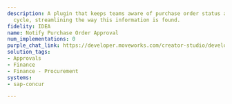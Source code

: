 ```yaml
---
description: A plugin that keeps teams aware of purchase order status and the approval
  cycle, streamlining the way this information is found.
fidelity: IDEA
name: Notify Purchase Order Approval
num_implementations: 0
purple_chat_link: https://developer.moveworks.com/creator-studio/developer-tools/purple-chat-builder/?workspace=%7B%22title%22%3A%22My+Workspace%22%2C%22botSettings%22%3A%7B%7D%2C%22mocks%22%3A%5B%7B%22id%22%3A6991%2C%22title%22%3A%22Mock+1%22%2C%22transcript%22%3A%7B%22settings%22%3A%7B%22colorStyle%22%3A%22LIGHT%22%2C%22startTime%22%3A%2211%3A43+AM%22%2C%22defaultPerson%22%3A%22GWEN%22%2C%22editable%22%3Atrue%7D%2C%22messages%22%3A%5B%7B%22from%22%3A%22BOT%22%2C%22text%22%3A%22%3Cp%3EGood+news%21+Purchase+Order+%2398765+has+been+approved+by+Jim+%28Sr.+Legal+Counsel%29+and+Jerry+%28Security%29.+All+necessary+approvals+for+this+purchase+order+are+now+complete.%3C%2Fp%3E%22%2C%22cards%22%3A%5B%7B%22title%22%3A%22Purchase+Order+%2398765+Approved%22%2C%22text%22%3A%22All+approvals+are+in+place+for+Purchase+Order+%2398765.+You+can+now+proceed+with+the+next+steps.%22%2C%22buttons%22%3A%5B%7B%22style%22%3A%22PRIMARY%22%2C%22text%22%3A%22View+Purchase+Order%22%7D%2C%7B%22text%22%3A%22Create+Related+Task%22%7D%5D%7D%5D%7D%5D%7D%7D%5D%7D
solution_tags:
- Approvals
- Finance
- Finance - Procurement
systems:
- sap-concur

---
```


